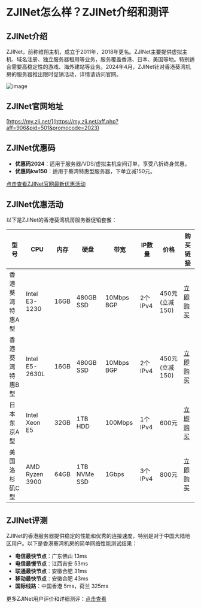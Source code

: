 # ZJINet怎么样？ZJINet介绍和测评

## ZJINet介绍
ZJINet，前称维翔主机，成立于2011年，2018年更名。ZJINet主要提供虚拟主机、域名注册、独立服务器租用等业务，服务覆盖香港、日本、美国等地。特别适合需要高稳定性的游戏、海外建站等业务。2024年4月，ZJINet针对香港葵湾机房的服务器推出限时促销活动，详情请访问官网。

![image](https://github.com/boputlerc/ZJINet/assets/169522392/e5d45516-13e3-4a0f-8394-8df2d5218d20)

## ZJINet官网地址
[https://my.zji.net/](https://my.zji.net/aff.php?aff=906&pid=501&promocode=2023)

## ZJINet优惠码
- **优惠码2024**：适用于服务器/VDS/虚拟主机空间订单，享受八折终身优惠。
- **优惠码kw150**：适用于葵湾特惠型服务器，下单立减150元。

[点击查看ZJINet官网最新优惠活动](https://my.zji.net/aff.php?aff=906&pid=501&promocode=2023)

## ZJINet优惠活动
以下是ZJINet的香港葵湾机房服务器促销套餐：

| 型号          | CPU            | 内存   | 硬盘   | 带宽     | IP数量   | 价格        | 购买链接                                                       |
|--------------|----------------|-------|--------|----------|---------|-------------|----------------------------------------------------------------|
| 香港葵湾特惠A型 | Intel E3-1230  | 16GB  | 480GB SSD | 10Mbps BGP | 2个IPv4 | 450元 (立减150) | [立即购买](https://my.zji.net/aff.php?aff=906&pid=427&promocode=kw150) |
| 香港葵湾特惠B型 | Intel E5-2630L | 16GB  | 480GB SSD | 10Mbps BGP | 2个IPv4 | 450元 (立减150) | [立即购买](https://my.zji.net/aff.php?aff=906&pid=427&promocode=kw150) |
| 日本东京A型   | Intel Xeon E5  | 32GB  | 1TB HDD     | 100Mbps| 1个IPv4 | 600元  | [立即购买](https://my.zji.net/aff.php?aff=906)           |
| 美国洛杉矶C型 | AMD Ryzen 3900 | 64GB  | 1TB NVMe SSD| 1Gbps  | 3个IPv4 | 800元  | [立即购买](https://my.zji.net/aff.php?aff=906)           |


## ZJINet评测
ZJINet的香港服务器提供稳定的性能和优秀的连接速度，特别是对于中国大陆地区用户。以下是香港葵湾机房的简单网络性能测试结果：

- **电信最快节点**：广东佛山 13ms
- **电信最慢节点**：江西吉安 53ms
- **联通最快节点**：安徽合肥 31ms
- **移动最快节点**：安徽合肥 43ms
- **国际线路**：中国香港 5ms，荷兰 325ms

更多ZJINet用户评价和详细测评：[点击查看](https://my.zji.net/aff.php?aff=906&pid=501&promocode=2023)
